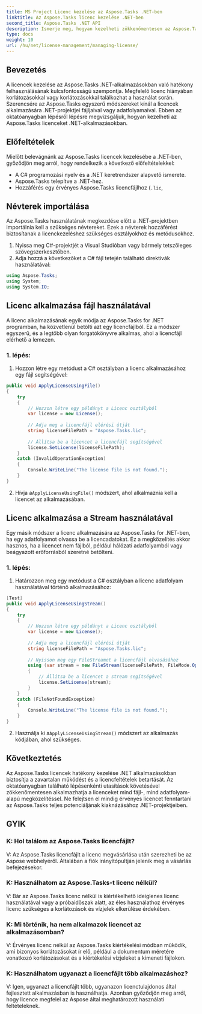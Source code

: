 ```yaml
---
title: MS Project Licenc kezelése az Aspose.Tasks .NET-ben
linktitle: Az Aspose.Tasks licenc kezelése .NET-ben
second_title: Aspose.Tasks .NET API
description: Ismerje meg, hogyan kezelheti zökkenőmentesen az Aspose.Tasks licenceket .NET-alkalmazásokban fájl- vagy adatfolyam-alapú megközelítésekkel.
type: docs
weight: 10
url: /hu/net/license-management/managing-license/
---
```

## Bevezetés
A licencek kezelése az Aspose.Tasks .NET-alkalmazásokban való hatékony felhasználásának kulcsfontosságú szempontja. Megfelelő licenc hiányában korlátozásokkal vagy korlátozásokkal találkozhat a használat során. Szerencsére az Aspose.Tasks egyszerű módszereket kínál a licencek alkalmazására .NET-projektjei fájljaival vagy adatfolyamaival. Ebben az oktatóanyagban lépésről lépésre megvizsgáljuk, hogyan kezelheti az Aspose.Tasks licenceket .NET-alkalmazásokban.
## Előfeltételek
Mielőtt belevágnánk az Aspose.Tasks licencek kezelésébe a .NET-ben, győződjön meg arról, hogy rendelkezik a következő előfeltételekkel:
- A C# programozási nyelv és a .NET keretrendszer alapvető ismerete.
- Aspose.Tasks telepítve a .NET-hez.
- Hozzáférés egy érvényes Aspose.Tasks licencfájlhoz (`.lic`,
## Névterek importálása
Az Aspose.Tasks használatának megkezdése előtt a .NET-projektben importálnia kell a szükséges névtereket. Ezek a névterek hozzáférést biztosítanak a licenckezeléshez szükséges osztályokhoz és metódusokhoz.

1. Nyissa meg C#-projektjét a Visual Studióban vagy bármely tetszőleges szövegszerkesztőben.
2. Adja hozzá a következőket a C# fájl tetején található direktívák használatával:
```csharp
using Aspose.Tasks;
using System;
using System.IO;

```
## Licenc alkalmazása fájl használatával
A licenc alkalmazásának egyik módja az Aspose.Tasks for .NET programban, ha közvetlenül betölti azt egy licencfájlból. Ez a módszer egyszerű, és a legtöbb olyan forgatókönyvre alkalmas, ahol a licencfájl elérhető a lemezen.
### 1. lépés:
1. Hozzon létre egy metódust a C# osztályban a licenc alkalmazásához egy fájl segítségével:
```csharp
public void ApplyLicenseUsingFile()
{
    try
    {
        // Hozzon létre egy példányt a Licenc osztályból
        var license = new License();
        
        // Adja meg a licencfájl elérési útját
        string licenseFilePath = "Aspose.Tasks.lic";
        
        // Állítsa be a licencet a licencfájl segítségével
        license.SetLicense(licenseFilePath);
    }
    catch (InvalidOperationException)
    {
        Console.WriteLine("The license file is not found.");
    }
}
```
2.  Hívja a`ApplyLicenseUsingFile()` módszert, ahol alkalmaznia kell a licencet az alkalmazásában.
## Licenc alkalmazása a Stream használatával
Egy másik módszer a licenc alkalmazására az Aspose.Tasks for .NET-ben, ha egy adatfolyamot olvassa be a licencadatokat. Ez a megközelítés akkor hasznos, ha a licencet nem fájlból, például hálózati adatfolyamból vagy beágyazott erőforrásból szeretné betölteni.
### 1. lépés:
1. Határozzon meg egy metódust a C# osztályban a licenc adatfolyam használatával történő alkalmazásához:
```csharp
[Test]
public void ApplyLicenseUsingStream()
{
    try
    {
        // Hozzon létre egy példányt a Licenc osztályból
        var license = new License();
        
        // Adja meg a licencfájl elérési útját
        string licenseFilePath = "Aspose.Tasks.lic";
        
        // Nyisson meg egy FileStreamet a licencfájl olvasásához
        using (var stream = new FileStream(licenseFilePath, FileMode.Open))
        {
            // Állítsa be a licencet a stream segítségével
            license.SetLicense(stream);
        }
    }
    catch (FileNotFoundException)
    {
        Console.WriteLine("The license file is not found.");
    }
}
```
2.  Használja ki a`ApplyLicenseUsingStream()` módszert az alkalmazás kódjában, ahol szükséges.
## Következtetés
Az Aspose.Tasks licencek hatékony kezelése .NET alkalmazásokban biztosítja a zavartalan működést és a licencfeltételek betartását. Az oktatóanyagban található lépésenkénti utasítások követésével zökkenőmentesen alkalmazhatja a licenceket mind fájl-, mind adatfolyam-alapú megközelítéssel. Ne felejtsen el mindig érvényes licencet fenntartani az Aspose.Tasks teljes potenciáljának kiaknázásához .NET-projektjeiben.
## GYIK
### K: Hol találom az Aspose.Tasks licencfájlt?

V: Az Aspose.Tasks licencfájlt a licenc megvásárlása után szerezheti be az Aspose webhelyéről. Általában a fiók irányítópultján jelenik meg a vásárlás befejezésekor.

### K: Használhatom az Aspose.Tasks-t licenc nélkül?

V: Bár az Aspose.Tasks licenc nélkül is kiértékelhető ideiglenes licenc használatával vagy a próbaidőszak alatt, az éles használathoz érvényes licenc szükséges a korlátozások és vízjelek elkerülése érdekében.

### K: Mi történik, ha nem alkalmazok licencet az alkalmazásomban?

V: Érvényes licenc nélkül az Aspose.Tasks kiértékelési módban működik, ami bizonyos korlátozásokat ír elő, például a dokumentum méretére vonatkozó korlátozásokat és a kiértékelési vízjeleket a kimeneti fájlokon.

### K: Használhatom ugyanazt a licencfájlt több alkalmazáshoz?

V: Igen, ugyanazt a licencfájlt több, ugyanazon licenctulajdonos által fejlesztett alkalmazásban is használhatja. Azonban győződjön meg arról, hogy licence megfelel az Aspose által meghatározott használati feltételeknek.